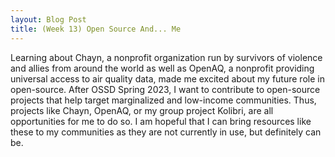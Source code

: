 ```yaml
---
layout: Blog Post
title: (Week 13) Open Source And... Me
---
```




Learning about Chayn, a nonprofit organization run by survivors of violence and allies from around the world as well as OpenAQ, a nonprofit providing universal access to air quality data, made me excited about my future role in open-source. After OSSD Spring 2023, I want to contribute to open-source projects that help target marginalized and low-income communities. Thus, projects like Chayn, OpenAQ, or my group project Kolibri, are all opportunities for me to do so. I am hopeful that I can bring resources like these to my communities as they are not currently in use, but definitely can be. 
